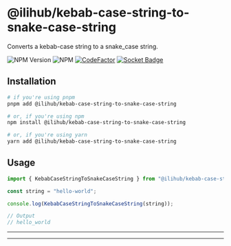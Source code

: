 # @ilihub/kebab-case-string-to-snake-case-string

Converts a kebab-case string to a snake_case string.

![NPM Version](https://img.shields.io/npm/v/%40ilihub%2Fkebab-case-string-to-snake-case-string?color=33cd56&logo=npm)
![NPM](https://img.shields.io/npm/l/%40ilihub%2Fkebab-case-string-to-snake-case-string)
[![CodeFactor](https://www.codefactor.io/repository/github/ilihub/npm/badge)](https://www.codefactor.io/repository/github/ilihub/npm)
[![Socket Badge](https://socket.dev/api/badge/npm/package/@ilihub/kebab-case-string-to-snake-case-string)](https://socket.dev/npm/package/@ilihub/kebab-case-string-to-snake-case-string)

## Installation

```bash
# if you're using pnpm
pnpm add @ilihub/kebab-case-string-to-snake-case-string

# or, if you're using npm
npm install @ilihub/kebab-case-string-to-snake-case-string

# or, if you're using yarn
yarn add @ilihub/kebab-case-string-to-snake-case-string
```

## Usage

```javascript
import { KebabCaseStringToSnakeCaseString } from "@ilihub/kebab-case-string-to-snake-case-string";

const string = "hello-world";

console.log(KebabCaseStringToSnakeCaseString(string));

// Output
// hello_world
```

---

<!-- sponsors_and_backers_section_start -->

<!-- sponsors_and_backers_section_end -->

---
